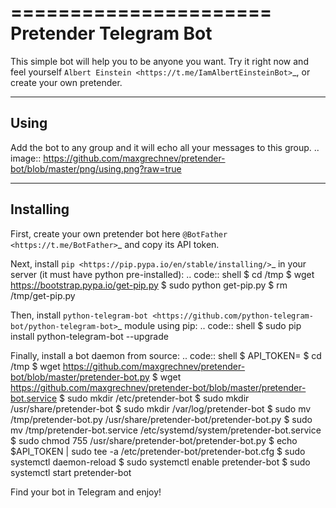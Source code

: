 ======================
Pretender Telegram Bot
======================
This simple bot will help you to be anyone you want.
Try it right now and feel yourself `Albert Einstein <https://t.me/IamAlbertEinsteinBot>`_, or create your own pretender.

-----
Using
-----
Add the bot to any group and it will echo all your messages to this group.
.. image:: https://github.com/maxgrechnev/pretender-bot/blob/master/png/using.png?raw=true

----------
Installing
----------
First, create your own pretender bot here `@BotFather <https://t.me/BotFather>`_ and copy its API token.

Next, install `pip <https://pip.pypa.io/en/stable/installing/>`_ in your server (it must have python pre-installed):
.. code:: shell
	$ cd /tmp
	$ wget https://bootstrap.pypa.io/get-pip.py
	$ sudo python get-pip.py
	$ rm /tmp/get-pip.py

Then, install `python-telegram-bot <https://github.com/python-telegram-bot/python-telegram-bot>`_ module using pip:
.. code:: shell
	$ sudo pip install python-telegram-bot --upgrade

Finally, install a bot daemon from source:
.. code:: shell
	$ API_TOKEN=<your API token goes here>
	$ cd /tmp
	$ wget https://github.com/maxgrechnev/pretender-bot/blob/master/pretender-bot.py
	$ wget https://github.com/maxgrechnev/pretender-bot/blob/master/pretender-bot.service
	$ sudo mkdir /etc/pretender-bot
	$ sudo mkdir /usr/share/pretender-bot
	$ sudo mkdir /var/log/pretender-bot
	$ sudo mv /tmp/pretender-bot.py /usr/share/pretender-bot/pretender-bot.py
	$ sudo mv /tmp/pretender-bot.service /etc/systemd/system/pretender-bot.service
	$ sudo chmod 755 /usr/share/pretender-bot/pretender-bot.py
	$ echo $API_TOKEN | sudo tee -a /etc/pretender-bot/pretender-bot.cfg
	$ sudo systemctl daemon-reload
	$ sudo systemctl enable pretender-bot
	$ sudo systemctl start pretender-bot

Find your bot in Telegram and enjoy!
